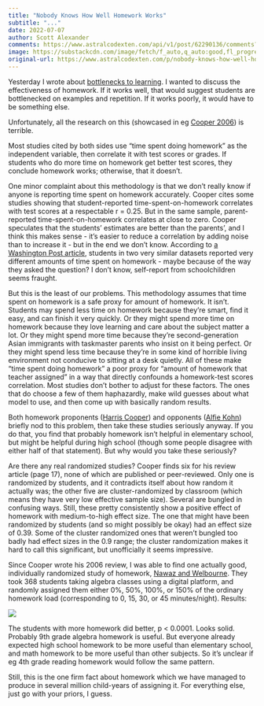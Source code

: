 ```yaml
---
title: "Nobody Knows How Well Homework Works"
subtitle: "..."
date: 2022-07-07
author: Scott Alexander
comments: https://www.astralcodexten.com/api/v1/post/62290136/comments?&all_comments=true
image: https://substackcdn.com/image/fetch/f_auto,q_auto:good,fl_progressive:steep/https%3A%2F%2Fbucketeer-e05bbc84-baa3-437e-9518-adb32be77984.s3.amazonaws.com%2Fpublic%2Fimages%2F2275a12b-9190-447b-9008-bd23f2b38478_839x523.png
original-url: https://www.astralcodexten.com/p/nobody-knows-how-well-homework-works
---
```

Yesterday I wrote about [bottlenecks to learning](https://astralcodexten.substack.com/p/study-ritalin-works-but-school-isnt). I wanted to discuss the effectiveness of homework. If it works well, that would suggest students are bottlenecked on examples and repetition. If it works poorly, it would have to be something else.

Unfortunately, all the research on this (showcased in eg [Cooper 2006](https://sci-hub.st/https://journals.sagepub.com/doi/abs/10.3102/00346543076001001)) is terrible.

Most studies cited by both sides use “time spent doing homework” as the independent variable, then correlate it with test scores or grades. If students who do more time on homework get better test scores, they conclude homework works; otherwise, that it doesn’t.

One minor complaint about this methodology is that we don’t really know if anyone is reporting time spent on homework accurately. Cooper cites some studies showing that student-reported time-spent-on-homework correlates with test scores at a respectable r = 0.25. But in the same sample, parent-reported time-spent-on-homework correlates at close to zero. Cooper speculates that the students’ estimates are better than the parents’, and I think this makes sense - it’s easier to reduce a correlation by adding noise than to increase it - but in the end we don’t know. According to [a Washington Post article](https://www.washingtonpost.com/news/answer-sheet/wp/2012/11/26/homework-an-unnecessary-evil-surprising-findings-from-new-research/), students in two very similar datasets reported very different amounts of time spent on homework - maybe because of the way they asked the question? I don’t know, self-report from schoolchildren seems fraught.

But this is the least of our problems. This methodology assumes that time spent on homework is a safe proxy for amount of homework. It isn’t. Students may spend less time on homework because they’re smart, find it easy, and can finish it very quickly. Or they might spend more time on homework because they love learning and care about the subject matter a lot. Or they might spend more time because they’re second-generation Asian immigrants with taskmaster parents who insist on it being perfect. Or they might spend less time because they’re in some kind of horrible living environment not conducive to sitting at a desk quietly. All of these make “time spent doing homework” a poor proxy for “amount of homework that teacher assigned” in a way that directly confounds a homework-test scores correlation. Most studies don’t bother to adjust for these factors. The ones that do choose a few of them haphazardly, make wild guesses about what model to use, and then come up with basically random results.

Both homework proponents ([Harris Cooper](https://sci-hub.st/https://www.jstor.org/stable/3700582)) and opponents ([Alfie Kohn](https://classtap.pbworks.com/f/Homework+May+Not+Be+A+Good+Thing.pdf)) briefly nod to this problem, then take these studies seriously anyway. If you do that, you find that probably homework isn’t helpful in elementary school, but might be helpful during high school (though some people disagree with either half of that statement). But why would you take these seriously?

Are there any real randomized studies? Cooper finds six for his review article (page 17), none of which are published or peer-reviewed. Only one is randomized by students, and it contradicts itself about how random it actually was; the other five are cluster-randomized by classroom (which means they have very low effective sample size). Several are bungled in confusing ways. Still, these pretty consistently show a positive effect of homework with medium-to-high effect size. The one that might have been randomized by students (and so might possibly be okay) had an effect size of 0.39. Some of the cluster randomized ones that weren’t bungled too badly had effect sizes in the 0.9 range; the cluster randomization makes it hard to call this significant, but unofficially it seems impressive.

Since Cooper wrote his 2006 review, I was able to find one actually good, individually randomized study of homework, [Nawaz and Welbourne](https://sparxmaths.com/pdf/Homework-length-trials-2018.pdf). They took 368 students taking algebra classes using a digital platform, and randomly assigned them either 0%, 50%, 100%, or 150% of the ordinary homework load (corresponding to 0, 15, 30, or 45 minutes/night). Results:

[![](https://substackcdn.com/image/fetch/w_1456,c_limit,f_auto,q_auto:good,fl_progressive:steep/https%3A%2F%2Fbucketeer-e05bbc84-baa3-437e-9518-adb32be77984.s3.amazonaws.com%2Fpublic%2Fimages%2F2275a12b-9190-447b-9008-bd23f2b38478_839x523.png)](https://substackcdn.com/image/fetch/f_auto,q_auto:good,fl_progressive:steep/https%3A%2F%2Fbucketeer-e05bbc84-baa3-437e-9518-adb32be77984.s3.amazonaws.com%2Fpublic%2Fimages%2F2275a12b-9190-447b-9008-bd23f2b38478_839x523.png)

The students with more homework did better, p < 0.0001. Looks solid. Probably 9th grade algebra homework is useful. But everyone already expected high school homework to be more useful than elementary school, and math homework to be more useful than other subjects. So it’s unclear if eg 4th grade reading homework would follow the same pattern. 

Still, this is the one firm fact about homework which we have managed to produce in several million child-years of assigning it. For everything else, just go with your priors, I guess.
